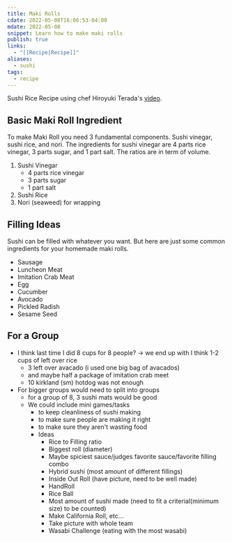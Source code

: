 ```yaml
---
title: Maki Rolls
cdate: 2022-05-08T16:06:53-04:00
mdate: 2022-05-08
snippet: Learn how to make maki rolls
publish: true
links:
  - "[[Recipe|Recipe]]"
aliases:
  - sushi
tags:
  - recipe
---
```

Sushi Rice Recipe using chef Hiroyuki Terada's [video](https://www.youtube.com/watch?v=ulqvRzB7D1k).

## Basic Maki Roll Ingredient

To make Maki Roll you need 3 fundamental components. Sushi vinegar, sushi rice, and nori. The ingredients for sushi vinegar are 4 parts rice vinegar, 3 parts sugar, and 1 part salt. The ratios are in term of volume.

1. Sushi Vinegar
    - 4 parts rice vinegar
    - 3 parts sugar
    - 1 part salt
2. Sushi Rice
3. Nori (seaweed) for wrapping

## Filling Ideas

Sushi can be filled with whatever you want. But here are just some common ingredients for your homemade maki rolls.

- Sausage
- Luncheon Meat
- Imitation Crab Meat
- Egg
- Cucumber
- Avocado
- Pickled Radish
- Sesame Seed


## For a Group
- I think last time I did 8 cups for 8 people? -> we end up with I think 1-2 cups of left over rice
	- 3 left over avacado (i used one big bag of avacados)
	- and maybe half a package of imitation crab meet
	- 10 kirkland (sm) hotdog was not enough
-  For bigger groups would need to split into groups
	- for a group of 8, 3 sushi mats would be good
	- We could include mini games/tasks
		- to keep cleanliness of sushi making
		- to make sure people are making it right
		- to make sure they aren't wasting food
		- Ideas
			- Rice to Filling ratio
			- Biggest roll (diameter)
			- Maybe spiciest sauce/judges favorite sauce/favorite filling combo
			- Hybrid sushi (most amount of different fillings)
			- Inside Out Roll (have picture, need to be well made)
			- HandRoll
			- Rice Ball
			- Most amount of sushi made (need to fit a criterial(minimum size) to be counted)
			- Make California Roll, etc...
			- Take picture with whole team
			- Wasabi Challenge (eating with the most wasabi)